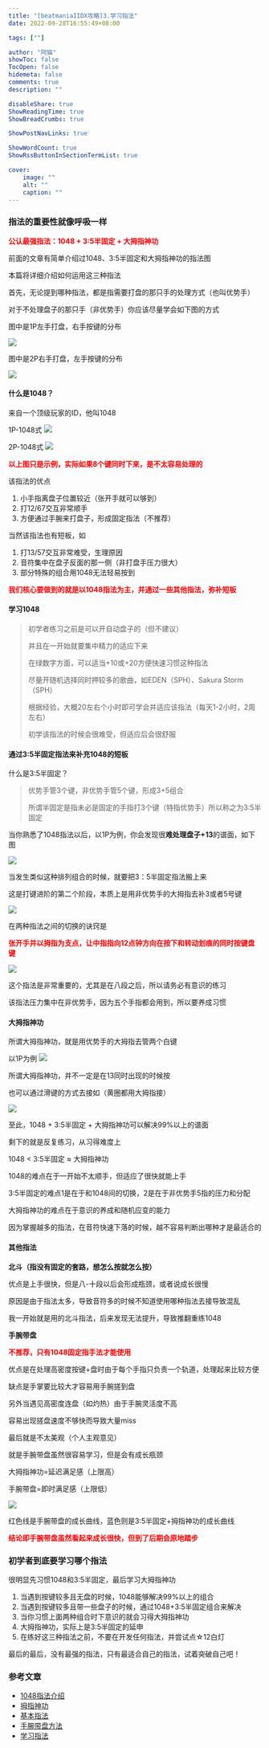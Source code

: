 ```yaml
---
title: "[beatmaniaIIDX攻略]3.学习指法"
date: 2022-09-28T16:55:49+08:00

tags: [""]

author: "阿猫"
showToc: false
TocOpen: false
hidemeta: false
comments: true
description: ""

disableShare: true
ShowReadingTime: true
ShowBreadCrumbs: true

ShowPostNavLinks: true

ShowWordCount: true
ShowRssButtonInSectionTermList: true

cover:
    image: ""
    alt: ""
    caption: ""
---
```

### 指法的重要性就像呼吸一样

<strong><font style="bolfd" color="red">公认最强指法：1048 + 3:5半固定 + 大拇指神功</font></strong>

前面的文章有简单介绍过1048、3:5半固定和大拇指神功的指法图

本篇将详细介绍如何运用这三种指法

首先，无论提到哪种指法，都是指需要打盘的那只手的处理方式（也叫优势手）

对于不处理盘子的那只手（非优势手）你应该尽量学会如下图的方式

图中是1P左手打盘，右手按键的分布

![](/blog/left.png)

图中是2P右手打盘，左手按键的分布

![](/blog/right.png)

#### 什么是1048？

来自一个顶级玩家的ID，他叫1048

1P-1048式 ![](/blog/l_1048.png)

2P-1048式 ![](/blog/r_1048.png)

<strong><font style="bold" color="red">以上图只是示例，实际如果8个键同时下来，是不太容易处理的
</font></strong>

该指法的优点
1. 小手指离盘子位置较近（张开手就可以够到）
2. 打12/67交互非常顺手
3. 方便通过手腕来打盘子，形成固定指法（不推荐）

当然该指法也有短板，如
1. 打13/57交互非常难受，生理原因
2. 音符集中在盘子反面的那一侧（非打盘手压力很大）
3. 部分特殊的组合用1048无法轻易按到

<strong><font style="bold" color="red">我们核心要做到的就是以1048指法为主，并通过一些其他指法，弥补短板
</font></strong>


#### 学习1048

> 初学者练习之前是可以开自动盘子的（但不建议） 
> 
> 并且在一开始就要集中精力的适应下来 
> 
> 在绿数字方面，可以适当+10或+20方便快速习惯这种指法
>
> 尽量开随机选择同时押较多的歌曲，如EDEN（SPH）、Sakura Storm（SPH）
> 
> 根据经验，大概20左右个小时即可学会并适应该指法（每天1-2小时，2周左右）
> 
> 初学该指法的时候会很难受，但适应后会很舒服

#### 通过3:5半固定指法来补充1048的短板

什么是3:5半固定？

> 优势手管3个键，非优势手管5个键，形成3+5组合
> 
> 所谓半固定是指未必是固定的手指打3个键（特指优势手）所以称之为3:5半固定

当你熟悉了1048指法以后，以1P为例，你会发现很**难处理盘子+13**的谱面，如下图

![](/blog/1048no.png)

当发生类似这种排列组合的时候，就要把3：5半固定指法搬上来

这是打键进阶的第二个阶段，本质上是用非优势手的大拇指去补3或者5号键

![](/blog/35.png)

在两种指法之间的切换的诀窍是

<strong><font style="bolfd" color="red">张开手并以拇指为支点，让中指指向12点钟方向在按下和转动划痕的同时按键盘键</font></strong>

![](/blog/35switch_finger.png)

这个指法是非常重要的，尤其是在八段之后，所以请务必有意识的练习

该指法压力集中在非优势手，因为五个手指都会用到，所以要养成习惯

#### 大拇指神功

所谓大拇指神功，就是用优势手的大拇指去管两个白键

以1P为例 ![](/blog/l_finger.png)

所谓大拇指神功，并不一定是在13同时出现的时候按

也可以通过滑键的方式去接如（黄圈都用大拇指接）

![](/blog/finger5-7.png)

至此，1048 + 3:5半固定 + 大拇指神功可以解决99%以上的谱面

剩下的就是反复练习，从习得难度上

1048 < 3:5半固定 ≈ 大拇指神功

1048的难点在于一开始不太顺手，但适应了很快就能上手

3:5半固定的难点1是在于和1048间的切换，2是在于非优势手5指的压力和分配

大拇指神功的难点在于意识的养成和随机应变的能力

因为掌握越多的指法，在音符快速下落的时候，越不容易判断出哪种才是最适合的


#### 其他指法

**北斗（指没有固定的套路，想怎么按就怎么按）**

优点是上手很快，但是八-十段以后会形成瓶颈，或者说成长很慢

原因是由于指法太多，导致音符多的时候不知道使用哪种指法去接导致混乱

我一开始就是用的北斗指法，后来发现无法提升，导致推翻重练1048

**手腕带盘**

<strong><font style="bolfd" color="red">不推荐，只有1048固定指手法才能使用
</font></strong>

优点是在处理高密度按键+盘时由于每个手指只负责一个轨道，处理起来比较方便

缺点是手掌要比较大才容易用手腕搓到盘

另外当遇见高密度连盘（如灼热）由于手腕灵活度不高

容易出现搓盘速度不够快而导致大量miss

最后就是不太美观（个人主观意见）

就是手腕带盘虽然很容易学习，但是会有成长瓶颈

大拇指神功=延迟满足感（上限高）

手腕带盘=即时满足感（上限低）

![](/blog/hand.png)

红色线是手腕带盘的成长曲线，蓝色则是3:5半固定+拇指神功的成长曲线

<strong><font style="bolfd" color="red">结论即手腕带盘虽然看起来成长很快，但到了后期会原地踏步</font></strong>

### 初学者到底要学习哪个指法

很明显先习惯1048和3:5半固定，最后学习大拇指神功

1. 当遇到按键较多且无盘的时候，1048能够解决99%以上的组合
2. 当遇到按键较多且带一些盘子的时候，通过1048+3:5半固定组合来解决
3. 当你习惯上面两种组合时下意识的就会习得大拇指神功
4. 大拇指神功，实际上是3:5半固定的延申
5. 在练好这三种指法之前，不要在开发任何指法，并尝试点☆12白灯

最后的最后，没有最强的指法，只有最适合自己的指法，试着突破自己吧！

### 参考文章
* [1048指法介绍](https://the-safari.com/4602)
* [拇指神功](https://www.bilibili.com/read/cv1564285/)
* [基本指法](https://the-safari.com/2913)
* [手腕带盘方法](https://the-safari.com/1871)
* [学习指法](https://www.aruki-mendes.biz/entry/2018/07/12/195211)

